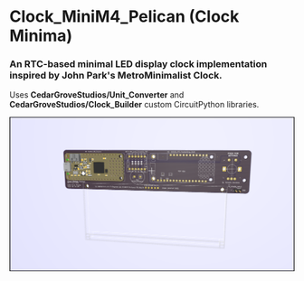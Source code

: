 # Clock_MiniM4_Pelican (Clock Minima)

### An RTC-based minimal LED display clock implementation inspired by John Park's MetroMinimalist Clock.

Uses __CedarGroveStudios/Unit_Converter__ and __CedarGroveStudios/Clock_Builder__ custom CircuitPython libraries.

![Clock_MiniM4](https://github.com/CedarGroveStudios/Clock_MiniM4_Pelican/blob/master/photos%20and%20graphics/Clock_MiniM4_Pelican_glamour.png)
